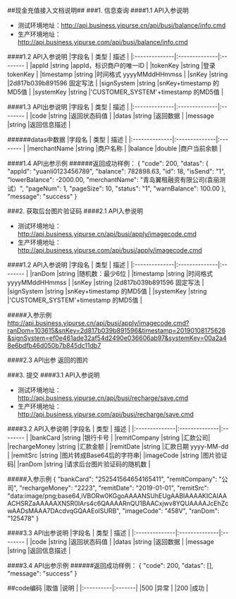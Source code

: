 ##现金充值接入文档说明##
###1. 信息查询
####1.1 API入参说明
- 测试环境地址：http://api.business.yipurse.cn/api/busi/balance/info.cmd
- 生产环境地址：http://api.business.yipurse.com/api/busi/balance/info.cmd

####1.2 API入参说明
|字段名 			|	类型 		| 描述 	  	|
|:--------------|:--------------|:--------	|
|appId			|string 		|appId，标识商户的唯一ID 	|
|tokenKey		|string 		|登录tokenKey 	|
|timestamp		|string 		|时间格式 yyyyMMddHHmmss 	|
|snKey			|string 		|2d817b039b891596 固定写法 	|
|signSystem		|string 		|snKey+timestamp 的MD5值 	|
|systemKey		|string 		|'CUSTOMER_SYSTEM'+timestamp 的MD5值 	|

    
####1.3 API出参说明
|字段名 			|	类型 		| 描述 	  	|
|:--------------|:--------------|:--------	|
|code		|string 		|返回状态码值 	|
|datas		|string 		|返回数据 	|
|message		|string 		|返回信息描述 	|

######datas中数据
|字段名 			|	类型 		| 描述 	  	|
|:--------------|:--------------|:--------	|
|merchantName	|string 		|商户名称 	|
|balance		|double 		|商户当前余额 	|


####1.4 API出参示例
######返回成功样例：
	{
		"code": 200,
		"datas": {
			"appId": "yuanli0123456789",
			"balance": 782898.63,
			"id": 18,
			"isSend": "1",
			"lowerBalance": -2000.00,
			"merchantName": "青岛翼租融资有限公司(袁丽测试）",
			"pageNum": 1,
			"pageSize": 10,
			"status": "1",
			"warnBalance": 100.00
		},
		"message": "success"
	}



###2. 获取后台图片验证码
####2.1 API入参说明
- 测试环境地址：http://api.business.yipurse.cn/api/busi/apply/imagecode.cmd
- 生产环境地址：http://api.business.yipurse.com/api/busi/apply/imagecode.cmd

####1.2 API入参说明
|字段名 			|	类型 		| 描述 	  	|
|:--------------|:--------------|:--------	|
|ranDom			|string 		|随机数：最少6位 	|
|timestamp		|string 		|时间格式 yyyyMMddHHmmss 	|
|snKey			|string 		|2d817b039b891596 固定写法 	|
|signSystem		|string 		|snKey+timestamp 的MD5值 	|
|systemKey		|string 		|'CUSTOMER_SYSTEM'+timestamp 的MD5值 	|

#####入参示例
	http://api.business.yipurse.cn/api/busi/apply/imagecode.cmd?ranDom=103615&snKey=2d817b039b891596&timestamp=20190108175626&signSystem=ef0e461ade32af54d2490e036606ab97&systemKey=00a2a48e6bdfb46d050b7b845dc11db7

    
####2.3 API出参
	返回的图片




###3. 提交
####3.1 API入参说明
- 测试环境地址：http://api.business.yipurse.cn/api/busi/recharge/save.cmd
- 生产环境地址：http://api.business.yipurse.com/api/busi/recharge/save.cmd

####3.2 API入参说明
|字段名 			|	类型 		| 描述 	  	|
|:--------------|:--------------|:--------	|
|bankCard		|string 		|银行卡号 	|
|remitCompany		|string 		|汇款公司|
|rechargeMoney		|string 		|汇款金额 	|
|remitDate		|string 		|汇款日期  yyyy-MM-dd	|
|remitSrc		|string 		|图片转成Base64后的字符串|
|imageCode		|string 		|图片验证码|
|ranDom			|string 		|请求后台图片验证码的随机数 	|



#####入参示例
	{
		"bankCard": "252541564654165411",
		"remitCompany": "公司",
		"rechargeMoney": "2223",
		"remitDate": "2019-01-01",
		"remitSrc": "data:image/png;base64,iVBORw0KGgoAAAANSUhEUgAABIAAAAKICAIAAACHSRZaAAAAAXNSR0IArs4c6QAAAARnQU1BAACxjwv8YQUAAAAJcEhZcwAADsMAAA7DAcdvqGQAAEolSURB",
		"imageCode": "458V",
		"ranDom": "125478"
	}

    
####3.3 API出参说明
|字段名 			|	类型 		| 描述 	  	|
|:--------------|:--------------|:--------	|
|code		|string 		|返回状态码值 	|
|datas		|string 		|返回数据 	|
|message		|string 		|返回信息描述 	|


####3.4 API出参示例
######返回成功样例：
    {
    "code": 200,
    "datas": [],
    "message": "success"
	}




##code编码
|取值		|说明 	 |
|:----------|:-------|
|500		|异常	 |
|200		|成功	 |
